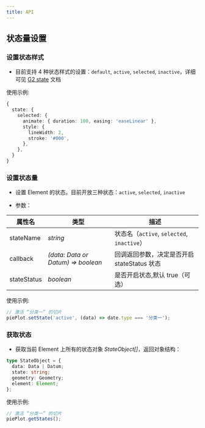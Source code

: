 ```yaml
---
title: API
---
```


## 状态量设置

### 设置状态样式

- 目前支持 4 种状态样式的设置：`default`, `active`, `selected`, `inactive`，详细可见 [G2 state](https://g2.antv.vision/en/docs/api/general/geometry#geomstate) 文档

使用示例:

```ts
{
  state: {
    selected: {
      animate: { duration: 100, easing: 'easeLinear' },
      style: {
        lineWidth: 2,
        stroke: '#000',
      },
    },
  }
}
```

### 设置状态量

- 设置 Element 的状态。目前开放三种状态：`active`, `selected`, `inactive`

- 参数：

| 属性名      | 类型                               | 描述                                        |
| ----------- | ---------------------------------- | ------------------------------------------- |
| stateName   | _string_                           | 状态名（`active`, `selected`, `inactive`）  |
| callback    | _(data: Data or Datum) => boolean_ | 回调返回参数，决定是否开启 stateStatus 状态 |
| stateStatus | _boolean_                          | 是否开启状态,默认 true（可选）              |

使用示例:

```ts
// 激活 “分类一” 的切片
piePlot.setState('active', (data) => date.type === '分类一');
```

### 获取状态

- 获取当前 Element 上所有的状态对象 _StateObject[]_，返回对象结构：

```typescript
type StateObject = {
  data: Data | Datum;
  state: string;
  geometry: Geometry;
  element: Element;
};
```

使用示例:

```ts
// 激活 “分类一” 的切片
piePlot.getStates();
```
